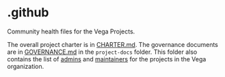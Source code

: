 # .github

Community health files for the Vega Projects.

The overall project charter is in [CHARTER.md](CHARTER.md). The governance documents are in [GOVERNANCE.md](project-docs/GOVERNANCE.md) in the `project-docs` folder. This folder also contains the list of [admins](project-docs/ADMINS.md) and [maintainers](project-docs/MAINTAINERS.md) for the projects in the Vega organization.
